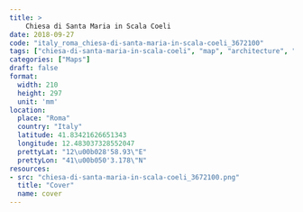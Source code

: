 ```yaml
---
title: > 
    Chiesa di Santa Maria in Scala Coeli
date: 2018-09-27
code: "italy_roma_chiesa-di-santa-maria-in-scala-coeli_3672100"
tags: ["chiesa-di-santa-maria-in-scala-coeli", "map", "architecture", "buildings", "Roma", "Italy"]
categories: ["Maps"]
draft: false
format:
  width: 210
  height: 297
  unit: 'mm'
location:
  place: "Roma"
  country: "Italy"
  latitude: 41.83421626651343
  longitude: 12.483037328552047
  prettyLat: "12\u00b028'58.93\"E"
  prettyLon: "41\u00b050'3.178\"N"
resources:
- src: "chiesa-di-santa-maria-in-scala-coeli_3672100.png"
  title: "Cover"
  name: cover
---
```

